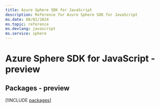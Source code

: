 ```yaml
---
title: Azure Sphere SDK for JavaScript
description: Reference for Azure Sphere SDK for JavaScript
ms.date: 08/01/2024
ms.topic: reference
ms.devlang: javascript
ms.service: sphere
---
```

# Azure Sphere SDK for JavaScript - preview
## Packages - preview
[!INCLUDE [packages](sphere-index.md)]